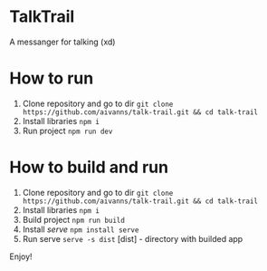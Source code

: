 # TalkTrail
A messanger for talking (xd)

# How to run
1. Clone repository and go to dir
```git clone https://github.com/aivanns/talk-trail.git && cd talk-trail```
2. Install libraries
```npm i```
3. Run project
```npm run dev```

# How to build and run
1. Clone repository and go to dir
```git clone https://github.com/aivanns/talk-trail.git && cd talk-trail```
2. Install libraries
```npm i```
3. Build project
```npm run build```
4. Install *serve*
```npm install serve```
5. Run serve
```serve -s dist``` [dist] - directory with builded app

Enjoy!

